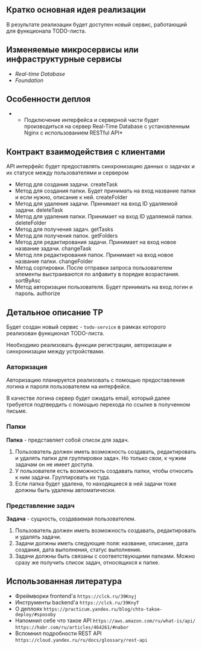 ## **Кратко основная идея реализации**

В результате реализации будет доступен новый сервис, работающий для функционала TODO-листа.

## **Изменяемые микросервисы или инфраструктурные сервисы**

- *Real-time Database*
- *Foundation*

## **Особенности деплоя**

- * Подключение интерфейса и серверной части будет производиться на сервер Real-Time Database c установленным Nginx с использованием RESTful API*

## **Контракт взаимодействия с клиентами**

АPI интерфейс будет предоставлять синхронизацию данных о задачах и их статусе между пользователями и сервером
- Метод для создания задачи. createTask
- Метод для создания папки. Будет принимать на вход название папки и если нужно, описание к ней. createFolder
- Метод для удаления задачи. Принимает на вход ID удаляемой задачи. deleteTask
- Метод для удаления папки. Принимает на вход ID удаляемой папки. deleteFolder
- Метод для получения задач. getTasks
- Метод для получения папок. getFolders
- Метод для редактирования задачи. Принимает на вход новое название задачи. changeTask
- Метод лля редактирования папок. Принимает на вход новое название папки. changeFolder
- Метод сортировки. После отправки запроса пользователем элементы выстраиваются по алфавиту в порядке возрастания. sortByAsc
- Метод авторизации пользователя. Будет принимать на вход логин и пароль. authorize

## **Детальное описание ТР**

Будет создан новый сервис - `todo-service` в рамках которого реализован функционал TODO-листа.

Необходимо реализовать функции регистрации, авторизации и синхронизации между устройствами.

### Авторизация

Авторизацию планируется реализовать с помощью предоставления логина и пароля пользователем на интерфейсе.

В качестве логина сервер будет ожидать email, который далее требуется подтвердить с помощью перехода по ссылке в полученном письме.

### Папки

**Папка** - представляет собой список для задач.

1. Пользователь должен иметь возможность создавать, редактировать и удалять папки для группировки задач. Но только свои, к чужим задачам он не имеет доступа.
2. У пользователя есть возможность создавать папки, чтобы относить к ним задачи. Группировать их туда.
3. Если папка будет удалена, то находящиеся в ней задачи тоже должны быть удалены автоматически.

### Представление задач

**Задача** - сущность, создаваемая пользователем.

1. Пользователь должен иметь возможность создавать, редактировать и удалять задачи.
2. Задачи должны иметь следующие поля: название, описание, дата создания, дата выполнения, статус выполнения.
3. Задачи должны быть связаны с соответствующими папками. Можно сразу же получить список задач, относящихся к папке.

## **Использованная литература**

- Фреймворки frontend'a `https://clck.ru/39Knyj`
- Инструменты backend'a `https://clck.ru/39KnyT`
- О деплоях `https://practicum.yandex.ru/blog/chto-takoe-deploy/#sposoby`
- Напомнил себе что такое API `https://aws.amazon.com/ru/what-is/api/` `https://habr.com/ru/articles/464261/#nabor`
- Вспомнил подробности REST API `https://cloud.yandex.ru/ru/docs/glossary/rest-api`